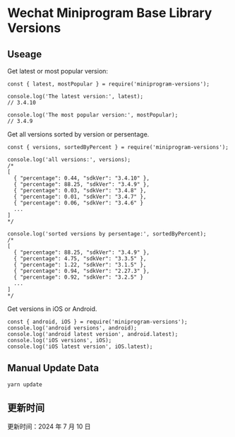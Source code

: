 
# Wechat Miniprogram Base Library Versions

## Useage

Get latest or most popular version:

```;
const { latest, mostPopular } = require('miniprogram-versions');

console.log('The latest version:', latest);
// 3.4.10

console.log('The most popular version:', mostPopular);
// 3.4.9

```

Get all versions sorted by version or persentage.

```
const { versions, sortedByPercent } = require('miniprogram-versions');

console.log('all versions:', versions);
/*
[
  { "percentage": 0.44, "sdkVer": "3.4.10" },
  { "percentage": 88.25, "sdkVer": "3.4.9" },
  { "percentage": 0.03, "sdkVer": "3.4.8" },
  { "percentage": 0.01, "sdkVer": "3.4.7" },
  { "percentage": 0.06, "sdkVer": "3.4.6" }
  ...
]
*/

console.log('sorted versions by persentage:', sortedByPercent);
/*
[
  { "percentage": 88.25, "sdkVer": "3.4.9" },
  { "percentage": 4.75, "sdkVer": "3.3.5" },
  { "percentage": 1.22, "sdkVer": "3.1.5" },
  { "percentage": 0.94, "sdkVer": "2.27.3" },
  { "percentage": 0.92, "sdkVer": "3.2.5" }
  ...
]
*/
```

Get versions in iOS or Android.

```
const { android, iOS } = require('miniprogram-versions');
console.log('android versions', android);
console.log('android latest version', android.latest);
console.log('iOS versions', iOS);
console.log('iOS latest version', iOS.latest);
```

## Manual Update Data

```
yarn update
```

## 更新时间

更新时间：2024 年 7 月 10 日
